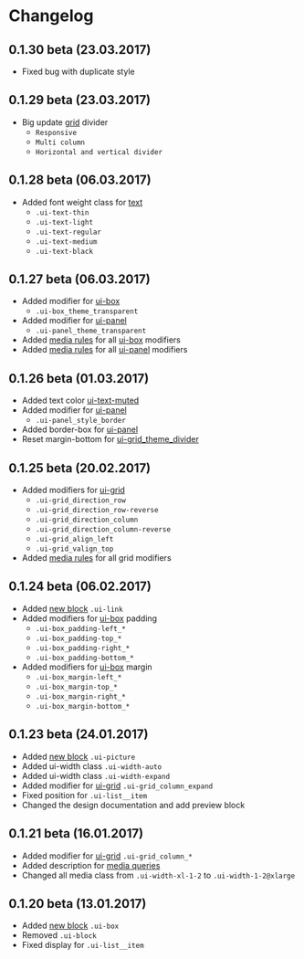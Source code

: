 <!--
changelog|3
-->

# Changelog

## 0.1.30 beta (23.03.2017)

- Fixed bug with duplicate style


## 0.1.29 beta (23.03.2017)

- Big update [grid](docs/layout/grid.html) divider
    - `Responsive`
    - `Multi column`
    - `Horizontal and vertical divider`


## 0.1.28 beta (06.03.2017)

- Added font weight class for [text](docs/common/text.html)
    - `.ui-text-thin`
    - `.ui-text-light`
    - `.ui-text-regular`
    - `.ui-text-medium`
    - `.ui-text-black`


## 0.1.27 beta (06.03.2017)

- Added modifier for [ui-box](docs/layout/box.html)
    - `.ui-box_theme_transparent`
- Added modifier for [ui-panel](docs/layout/panel.html)
    - `.ui-panel_theme_transparent`
- Added [media rules](docs/base/media.html) for all [ui-box](docs/layout/box.html) modifiers
- Added [media rules](docs/base/media.html) for all [ui-panel](docs/layout/panel.html) modifiers


## 0.1.26 beta (01.03.2017)

- Added text color [ui-text-muted](docs/common/text.html)
- Added modifier for [ui-panel](docs/layout/panel.html)
    - `.ui-panel_style_border`
- Added border-box for [ui-panel](docs/layout/panel.html)
- Reset margin-bottom for [ui-grid_theme_divider](docs/layout/grid.html)


## 0.1.25 beta (20.02.2017)

- Added modifiers for [ui-grid](docs/layout/grid.html)
    - `.ui-grid_direction_row`
    - `.ui-grid_direction_row-reverse`
    - `.ui-grid_direction_column`
    - `.ui-grid_direction_column-reverse`
    - `.ui-grid_align_left`
    - `.ui-grid_valign_top`
- Added [media rules](docs/base/media.html) for all grid modifiers


## 0.1.24 beta (06.02.2017)

- Added [new block](docs/common/link.html) `.ui-link`
- Added modifiers for [ui-box](docs/layout/box.html) padding
    - `.ui-box_padding-left_*`
    - `.ui-box_padding-top_*`
    - `.ui-box_padding-right_*`
    - `.ui-box_padding-bottom_*`
- Added modifiers for [ui-box](docs/layout/box.html) margin
    - `.ui-box_margin-left_*`
    - `.ui-box_margin-top_*`
    - `.ui-box_margin-right_*`
    - `.ui-box_margin-bottom_*`


## 0.1.23 beta (24.01.2017)

- Added [new block](docs/elements/picture.html) `.ui-picture`
- Added ui-width class `.ui-width-auto`
- Added ui-width class `.ui-width-expand`
- Added modifier for [ui-grid](docs/layout/grid.html) `.ui-grid_column_expand`
- Fixed position for `.ui-list__item`
- Changed the design documentation and add preview block


## 0.1.21 beta (16.01.2017)

- Added modifier for [ui-grid](docs/layout/grid.html) `.ui-grid_column_*`
- Added description for [media queries](docs/base/media.html)
- Changed all media class from `.ui-width-xl-1-2` to `.ui-width-1-2@xlarge`


## 0.1.20 beta (13.01.2017)

- Added [new block](docs/layout/box.html) `.ui-box`
- Removed `.ui-block`
- Fixed display for `.ui-list__item`
